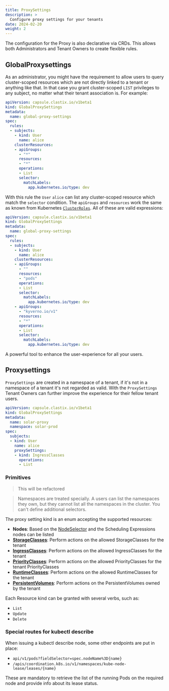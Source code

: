 ```yaml
---
title: ProxySettings
description: >
  Configure proxy settings for your tenants
date: 2024-02-20
weight: 2
---
```


The configuration for the Proxy is also declarative via CRDs. This allows both Administrators and Tenant Owners to create flexible rules.

## GlobalProxysettings

As an administrator, you might have the requirement to allow users to query cluster-scoped resources which are not directly linked to a tenant or anything like that. In that case you grant cluster-scoped `LIST` privileges to any subject, no matter what their tenant association is. For example:

```yaml 
apiVersion: capsule.clastix.io/v1beta1
kind: GlobalProxySettings
metadata:
  name: global-proxy-settings
spec:
  rules:
  - subjects:
    - kind: User
      name: alice
    clusterResources:
    - apiGroups:
      - "*"
      resources:
      - "*"
      operations:
      - List
      selector:
        matchLabels:
          app.kubernetes.io/type: dev
```

With this rule the `User` `alice` can list any cluster-scoped resource which match the `selector` condition. The `apiGroups` and `resources` work the same as known from Kubernetes [`ClusterRoles`](https://kubernetes.io/docs/reference/access-authn-authz/rbac/#api-overview). All of these are valid expressions:


```yaml 
apiVersion: capsule.clastix.io/v1beta1
kind: GlobalProxySettings
metadata:
  name: global-proxy-settings
spec:
  rules:
  - subjects:
    - kind: User
      name: alice
    clusterResources:
    - apiGroups:
      - ""
      resources:
      - "pods"
      operations:
      - List
      selector:
        matchLabels:
          app.kubernetes.io/type: dev
    - apiGroups:
      - "kyverno.io/v1"
      resources:
      - "*"
      operations:
      - List
      selector:
        matchLabels:
          app.kubernetes.io/type: dev
```

A powerful tool to enhance the user-experience for all your users.

## Proxysettings

`ProxySettings` are created in a namespace of a tenant, if it's not in a namespace of a tenant it's not regarded as valid. With the `ProxySettings` Tenant Owners can further improve the experience for their fellow tenant users.


```yaml
apiVersion: capsule.clastix.io/v1beta1
kind: GlobalProxySettings
metadata:
  name: solar-proxy
  namespace: solar-prod
spec:
  subjects:
  - kind: User
    name: alice
    proxySettings:
    - kind: IngressClasses
      operations:
      - List
```

### Primitives

> This will be refactored

> Namespaces are treated specially. A users can list the namespaces they own, but they cannot list all the namespaces in the cluster. You can't define additional selectors.

The proxy setting kind is an enum accepting the supported resources:

  * **Nodes**: Based on the [NodeSelector](/docs/tenants/enforcement/#nodeselector) and the Scheduling Expressions nodes can be listed
  * **[StorageClasses](/docs/tenants/enforcement/#storageclasses)**: Perform actions on the allowed StorageClasses for the tenant
  * **[IngressClasses](/docs/tenants/enforcement/#ingressclasses)**: Perform actions on the allowed IngressClasses for the tenant
  * **[PriorityClasses](/docs/tenants/enforcement/#priorityclasses)**: Perform actions on the allowed PriorityClasses for the tenant
  PriorityClasses
  * **[RuntimeClasses](/docs/tenants/enforcement/#runtimeclasses)**: Perform actions on the allowed RuntimeClasses for the tenant
  * **[PersistentVolumes](/docs/tenants/enforcement/#persistentvolumes)**: Perform actions on the PersistentVolumes owned by the tenant

Each Resource kind can be granted with several verbs, such as:

  * `List`
  * `Update`
  * `Delete`


### Special routes for kubectl describe

When issuing a kubectl describe node, some other endpoints are put in place:

* `api/v1/pods?fieldSelector=spec.nodeName%3D{name}`
* `/apis/coordination.k8s.io/v1/namespaces/kube-node-lease/leases/{name}`

These are mandatory to retrieve the list of the running Pods on the required node and provide info about its lease status.
